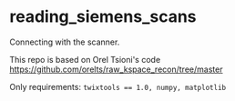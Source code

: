 # reading_siemens_scans

Connecting with the scanner.

This repo is based on Orel Tsioni's code
https://github.com/orelts/raw_kspace_recon/tree/master

Only requirements:
`twixtools == 1.0, numpy, matplotlib`